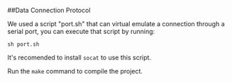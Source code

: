 ##Data Connection Protocol

We used a script "port.sh" that can virtual emulate a connection through a serial port, you can execute that script by running:

```
sh port.sh
```

It's recomended to install ```socat``` to use this script.


Run the ```make``` command to compile the project.
